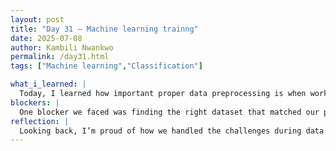 ```yaml
---
layout: post
title: "Day 31 – Machine learning trainng"
date: 2025-07-08
author: Kambili Nwankwo
permalink: /day31.html
tags: ["Machine learning","Classification"]

what_i_learned: |
  Today, I learned how important proper data preprocessing is when working on machine learning models, especially for classification tasks like predicting bin fill levels. I gained hands-on experience cleaning the dataset by ensuring uniqueness, handling missing values, and removing unnecessary features. I also learned how to create new labels that improve the model’s understanding of the data. Working closely with my co-worker taught me the value of teamwork in solving problems and sharing insights. I discovered how different datasets can vary in quality and structure, which affects how models are trained. This experience deepened my understanding of how essential clean and well-prepared data is for successful predictions.
blockers: |
  One blocker we faced was finding the right dataset that matched our project needs. Some datasets were either incomplete or difficult to clean, which slowed down our progress. It took time to align on the right source and prepare it for modeling.
reflection: |
  Looking back, I’m proud of how we handled the challenges during data preparation. Even though it was tedious at times, I realized how much the success of a machine learning model depends on the quality of the data it learns from. Collaborating with my co-worker made the process smoother and more enjoyable, and I learned a lot from our discussions. The hands-on work helped me connect theory with practice and boosted my confidence in tackling real-world data problems. Moving forward, I want to improve my skills in feature engineering and model evaluation to build even better predictive models.
---
```

